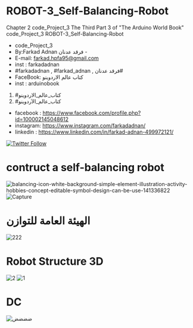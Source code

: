 # ROBOT-3_Self-Balancing-Robot
Chapter 2 code_Project_3 The Third Part 3  of "The Arduino World Book" code_Project_3 ROBOT-3_Self-Balancing-Robot

- code_Project_3
-  By:Farkad Adnan فرقد عدنان - 
 - E-mail: farkad.hpfa95@gmail.com 
- inst : farkadadnan 
- #farkadadnan , #farkad_adnan , فرقد عدنان# 
- FaceBook: كتاب عالم الاردوينو 
- inst : arduinobook
1. #كتاب_عالم_الاردوينو
2. #كتاب_عالم_الآردوينو 

* facebook : https://www.facebook.com/profile.php?id=100002145048612
* instagram:  https://www.instagram.com/farkadadnan/
* linkedin : https://www.linkedin.com/in/farkad-adnan-499972121/

 <p>
 <a href='https://mobile.twitter.com/farkadadnan'>
        <img alt="Twitter Follow" src="https://img.shields.io/twitter/follow/farkadadnan?label=%40farkadadnan&style=social" alt='Twitter' align="center"/>
    </a>
</p>
 
 
 # contruct a self-balancing robot
 ![balancing-icon-white-background-simple-element-illustration-activity-hobbies-concept-editable-symbol-design-can-be-use-141336822](https://user-images.githubusercontent.com/35774039/174911938-98a01299-925f-453d-a417-82e20526fc8a.png)
![Capture](https://user-images.githubusercontent.com/35774039/174911942-f10a9f97-8fbe-4283-ac97-01b2611fcf5d.JPG)
# الهيئة العامة للتوازن
 ![222](https://user-images.githubusercontent.com/35774039/174911968-98004493-4a1d-4150-b7bd-a8d0bad69b84.JPG)

# Robot Structure 3D
 ![2](https://user-images.githubusercontent.com/35774039/174911979-59fe6522-98ac-4a89-9435-db9761b6d2aa.JPG)
![1](https://user-images.githubusercontent.com/35774039/174911985-edcc6222-6978-4145-bc27-1da004c32834.JPG)

# DC
![ضضضض](https://user-images.githubusercontent.com/35774039/174912101-105919fa-e3eb-4aef-adce-65cb2d13660f.png)
